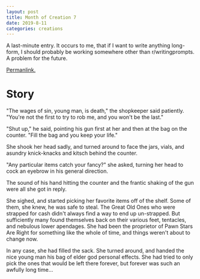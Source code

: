 ```yaml
---
layout: post
title: Month of Creation 7
date: 2019-8-11
categories: creations
---
```


A last-minute entry. It occurs to me, that if I want to write anything long-form, I
should probably be working somewhere other than r/writingprompts. A problem for the
future.

[Permanlink.](https://www.reddit.com/r/WritingPrompts/comments/cowoln/wp_the_old_shopkeeper_smiled_sadly_past_the_gun/ewnrurh?utm_source=share&utm_medium=web2x)

# Story

"The wages of sin, young man, is death," the shopkeeper said patiently. "You're not the
first to try to rob me, and you won't be the last."

"Shut up," he said, pointing his gun first at her and then at the bag on the counter.
"Fill the bag and you keep your life."

She shook her head sadly, and turned around to face the jars, vials, and asundry
knick-knacks and kitsch behind the counter.

"Any particular items catch your fancy?" she asked, turning her head to cock an eyebrow
in his general direction.

The sound of his hand hitting the counter and the frantic shaking of the gun were all she
got in reply.

She sighed, and started picking her favorite items off of the shelf. Some of them, she
knew, he was safe to steal. The Great Old Ones who were strapped for cash didn't always
find a way to end up un-strapped. But sufficiently many found themselves back on their
various feet, tentacles, and nebulous lower apendages. She had been the proprietor of
Pawn Stars Are Right for something like the whole of time, and things weren't about to
change now.

In any case, she had filled the sack. She turned around, and handed the nice young man
his bag of elder god personal effects. She had tried to only pick the ones that would be
left there forever, but forever was such an awfully long time...

